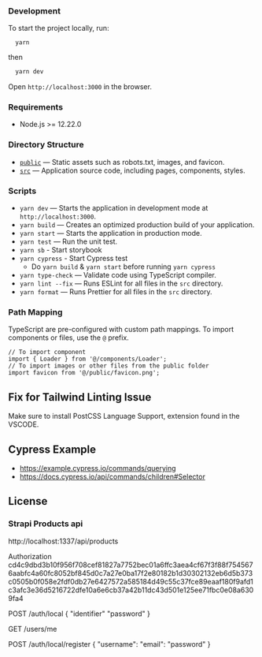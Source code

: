 ### Development

To start the project locally, run:

```
  yarn
```

then

```bash
  yarn dev
```

Open `http://localhost:3000` in the browser.

### Requirements

- Node.js >= 12.22.0

### Directory Structure

- [`public`](./public) — Static assets such as robots.txt, images, and favicon.<br>
- [`src`](./src) — Application source code, including pages, components, styles.

### Scripts

- `yarn dev` — Starts the application in development mode at `http://localhost:3000`.
- `yarn build` — Creates an optimized production build of your application.
- `yarn start` — Starts the application in production mode.
- `yarn test` — Run the unit test.
- `yarn sb` - Start storybook
- `yarn cypress` - Start Cypress test
  - Do `yarn build` & `yarn start` before running `yarn cypress`
- `yarn type-check` — Validate code using TypeScript compiler.
- `yarn lint --fix` — Runs ESLint for all files in the `src` directory.
- `yarn format` — Runs Prettier for all files in the `src` directory.

### Path Mapping

TypeScript are pre-configured with custom path mappings. To import components or files, use the `@` prefix.

```tsx
// To import component
import { Loader } from '@/components/Loader';
// To import images or other files from the public folder
import favicon from '@/public/favicon.png';
```

## Fix for Tailwind Linting Issue

Make sure to install PostCSS Language Support, extension found in the VSCODE.

## Cypress Example

- https://example.cypress.io/commands/querying
- https://docs.cypress.io/api/commands/children#Selector

## License

### Strapi Products api

http://localhost:1337/api/products

Authorization cd4c9dbd3b10f956f708cef81827a7752bec01a6ffc3aea4cf67f3f88f7545676aabfc4a60fc8052bf845d0c7a27e0ba17f2e80182b1d30302132eb6d5b373c0505b0f058e2fdf0db27e6427572a585184d49c55c37fce89eaaf180f9afd1c3afc3e36d5216722dfe10a6e6cb37a42b11dc43d501e125ee71fbc0e08a6309fa4

<!-- login -->

POST /auth/local
{
"identifier"
"password"
}

<!-- get user info -->

GET /users/me

<!-- Register -->

POST /auth/local/register
{
"username":
"email":
"password"
}

